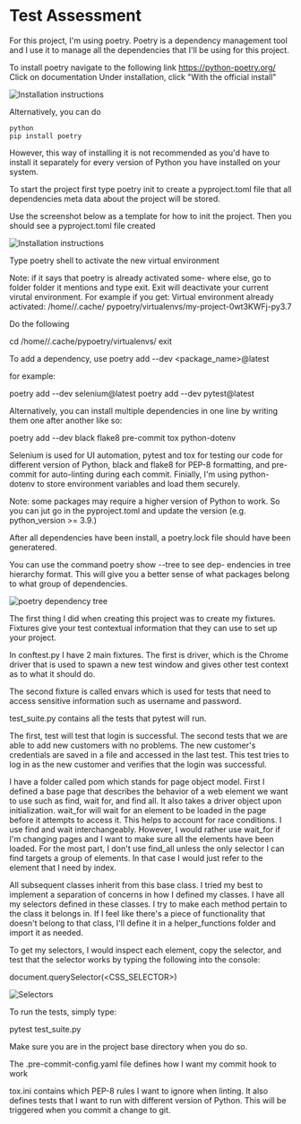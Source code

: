 ﻿# Test Assessment
 
For this project, I'm using poetry.
Poetry is a dependency management tool and I use it
to manage all the dependencies that I'll be using 
for this project.

To install poetry navigate to the following link
https://python-poetry.org/
Click on documentation
Under installation, click "With the official install"

![Installation instructions](/documentation/screenshots/installation1.jpg?raw=true "poetry website")

Alternatively, you can do 

```
python
pip install poetry
```
However, this way of installing it is not recommended
as you'd have to install it separately for every
version of Python you have installed on your system.

To start the project first type poetry init to create a 
pyproject.toml file that all dependencies meta data about 
the project will be stored.

Use the screenshot below as a template for how to init 
the project. Then you should see a pyproject.toml
file created

![Installation instructions](/documentation/screenshots/poetry_init.jpg?raw=true "poetry init")

Type poetry shell to activate the new virtual environment

Note: if it says that poetry is already activated some-
where else, go to folder folder it mentions and type
exit. Exit will deactivate your current virutal environment.
For example if you get:
Virtual environment already activated: /home/<user>/.cache/
pypoetry/virtualenvs/my-project-0wt3KWFj-py3.7

Do the following

cd /home/<user>/.cache/pypoetry/virtualenvs/ 
exit

To add a dependency, use poetry add --dev <package_name>@latest

for example:

poetry add --dev selenium@latest
poetry add --dev pytest@latest

Alternatively, you can install multiple dependencies
in one line by writing them one after another like so:

poetry add --dev black flake8 pre-commit tox python-dotenv

Selenium is used for UI automation, pytest and tox for 
testing our code for different version of Python, black
and flake8 for PEP-8 formatting, and pre-commit
for auto-linting during each commit. Finially, I'm using
python-dotenv to store environment variables and load them
securely.


Note: some packages may require a higher version
of Python to work. So you can jut go in the pyproject.toml
and update the version (e.g. python_version >= 3.9.)

After all dependencies have been install, a poetry.lock
file should have been generatered.

You can use the command poetry show --tree to see dep-
endencies in tree hierarchy format. This will give 
you a better sense of what packages belong to what group 
of dependencies.

![poetry dependency tree](/documentation/screenshots/poetry_show_tree.jpg?raw=true "poetry tree")

The first thing I did when creating this project was
to create my fixtures. Fixtures give your test contextual
information that they can use to set up your project.

In conftest.py I have 2 main fixtures. The first is
driver, which is the Chrome driver that is used
to spawn a new test window and gives other test
context as to what it should do.

The second fixture is called envars which is used
for tests that need to access sensitive information 
such as username and password.

test_suite.py contains all the tests that 
pytest will run. 

The first, test will test that login is successful.
The second tests that we are able to add new customers
with no problems. The new customer's credentials are
saved in a file and accessed in the last test. 
This test tries to log in as the new customer and
verifies that the login was successful.

I have a folder called pom which stands for page 
object model. First I defined a base page that
describes the behavior of a web element we want
to use such as find, wait for, and find all.
 It also takes a driver object upon
initialization. wait_for will wait for an 
element to be loaded in the page before it attempts
to access it. This helps to account for race conditions.
I use find and wait interchangeably. However, I would
rather use wait_for if I'm changing pages and I want to 
make sure all the elements have been loaded.
For the most part, I don't use find_all unless 
the only selector I can find targets a group of 
elements. In that case I would just refer to the
element that I need by index.

All subsequent classes inherit from this base class.
I tried my best to implement a separation of concerns
in how I defined my classes. I have all my selectors
defined in these classes. I try to make each 
method pertain to the class it belongs in. If 
I feel like there's a piece of functionality that 
doesn't belong to that class, I'll define it in a 
helper_functions folder and import it as needed.

To get my selectors, I would inspect each element,
copy the selector, and test that the selector
works by typing the following into the console:

document.querySelector(<CSS_SELECTOR>)

![Selectors](/documentation/screenshots/get_selectors.jpg?raw=true "javascript_console")

To run the tests, simply type:

pytest test_suite.py

Make sure you are in the project base directory when
you do so.

The .pre-commit-config.yaml file defines how 
I want my commit hook to work

tox.ini contains which PEP-8 rules I want to ignore
when linting. It also defines tests that I want to 
run with different version of Python. This will be
triggered when you commit a change to git.



